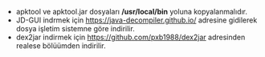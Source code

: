 - apktool ve apktool.jar dosyaları **/usr/local/bin** yoluna kopyalanmalıdır.
- JD-GUI indrmek için https://java-decompiler.github.io/ adresine gidilerek dosya işletim sistemne göre indirilir.
- dex2jar indirmek için https://github.com/pxb1988/dex2jar adresinden realese bölüümden indirilir.